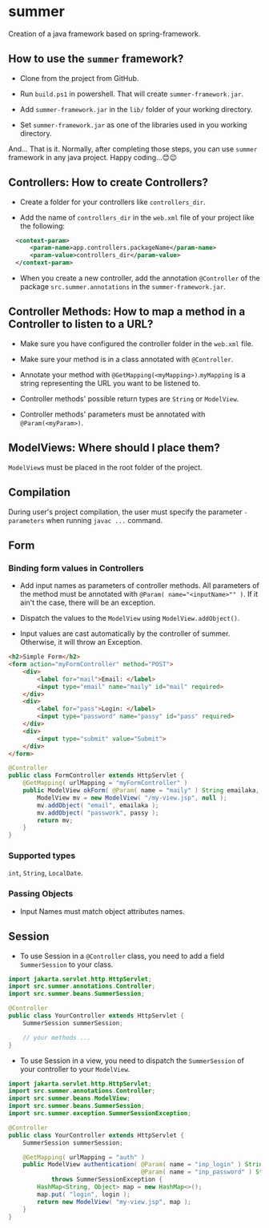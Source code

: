 # __summer__
Creation of a java framework based on spring-framework.


## How to use the `summer` framework?

- Clone from the project from GitHub.

- Run `build.ps1` in powershell. That will create `summer-framework.jar`.

- Add `summer-framework.jar` in the `lib/` folder of your working directory.
 
- Set `summer-framework.jar` as one of the libraries used in you working directory.

And... That is it. Normally, after completing those steps, you can use `summer`
framework in any java project. Happy coding...😊😉


## Controllers: How to create Controllers?

- Create a folder for your controllers like `controllers_dir`.

- Add the name of `controllers_dir` in the `web.xml` file
of your project like the following:

```xml
  <context-param>
      <param-name>app.controllers.packageName</param-name>
      <param-value>controllers_dir</param-value>
  </context-param>
```

- When you create a new controller, add the annotation `@Controller` of 
the package `src.summer.annotations` in the `summer-framework.jar`.


## Controller Methods: How to map a method in a Controller to listen to a URL?

- Make sure you have configured the controller folder in the `web.xml` file.

- Make sure your method is in a class annotated with `@Controller`.

- Annotate your method with `@GetMapping(<myMapping>)`.`myMapping` is a string 
representing the URL you want to be listened to.

- Controller methods' possible return types are `String` or `ModelView`.

- Controller methods' parameters must be annotated with `@Param(<myParam>)`.

## ModelViews: Where should I place them?

`ModelView`s must be placed in the root folder of the project.

## Compilation

During user's project compilation, the user must specify the parameter `-parameters`
when running `javac ...` command.

## Form

### Binding form values in Controllers

- Add input names as parameters of controller methods. All parameters of the method must be
annotated with `@Param( name="<inputName>"" )`. If it ain't the case, there will be an exception.

- Dispatch the values to the `ModelView` using `ModelView.addObject()`. 

- Input values are cast automatically by the controller of summer. Otherwise, 
it will throw an Exception.

```html
<h2>Simple Form</h2>
<form action="myFormController" method="POST">
    <div>
        <label for="mail">Email: </label>
        <input type="email" name="maily" id="mail" required>
    </div>
    <div>
        <label for="pass">Login: </label>
        <input type="password" name="passy" id="pass" required>
    </div>
    <div>
        <input type="submit" value="Submit">
    </div>
</form>
```

```java
@Controller
public class FormController extends HttpServlet {
    @GetMapping( urlMapping = "myFormController" )
    public ModelView okForm( @Param( name = "maily" ) String emailaka, String passy ) {
        ModelView mv = new ModelView( "/my-view.jsp", null );
        mv.addObject( "email", emailaka );
        mv.addObject( "passwork", passy );
        return mv;
    }
}
```

### Supported types
`int`, `String`, `LocalDate`.

### Passing Objects

- Input Names must match object attributes names.

## Session

- To use Session in a `@Controller` class, you need to add a field `SummerSession`
to your class.

```java
import jakarta.servlet.http.HttpServlet;
import src.summer.annotations.Controller;
import src.summer.beans.SummerSession;

@Controller
public class YourController extends HttpServlet {
    SummerSession summerSession;

    // your methods ...
}
```

- To use Session in a view, you need to dispatch the `SummerSession` of your
controller to your `ModelView`.

```java
import jakarta.servlet.http.HttpServlet;
import src.summer.annotations.Controller;
import src.summer.beans.ModelView;
import src.summer.beans.SummerSession;
import src.summer.exception.SummerSessionException;

@Controller
public class YourController extends HttpServlet {
    SummerSession summerSession;

    @GetMapping( urlMapping = "auth" )
    public ModelView authentication( @Param( name = "inp_login" ) String login,
                                     @Param( name = "inp_password" ) String password )
            throws SummerSessionException {
        HashMap<String, Object> map = new HashMap<>();
        map.put( "login", login );
        return new ModelView( "my-view.jsp", map );
    }
}
```
